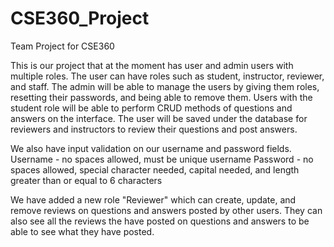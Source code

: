 # CSE360_Project
Team Project for CSE360

This is our project that at the moment has user and admin users with multiple roles. The user can have roles such as student, instructor, reviewer, and staff. The admin will be able to manage the users by giving them roles, resetting their passwords, and being able to remove them. Users with the student role will be able to perform CRUD methods of questions and answers on the interface. The user will be saved under the database for reviewers and instructors to review their questions and post answers.

We also have input validation on our username and password fields.
Username - no spaces allowed, must be unique username
Password - no spaces allowed, special character needed, capital needed, and length greater than or equal to 6 characters

We have added a new role "Reviewer" which can create, update, and remove reviews on questions and answers posted by other users. They can also see all the reviews the have posted on questions and answers to be able to see what they have posted.
